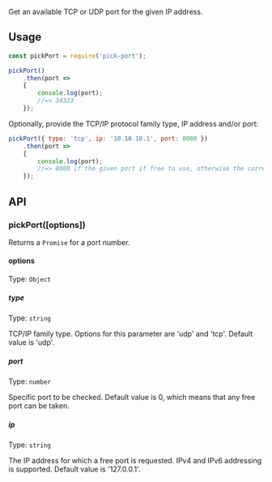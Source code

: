 
Get an available TCP or UDP port for the given IP address.


## Usage

```js
const pickPort = require('pick-port');

pickPort()
	.then(port =>
	{
		console.log(port);
		//=> 34323
	});
```

Optionally, provide the TCP/IP protocol family type, IP address and/or port:

```js
pickPort({ type: 'tcp', ip: '10.10.10.1', port: 8000 })
	.then(port =>
	{
		console.log(port);
		//=> 8000 if the given port if free to use, otherwise the corresponding exception is thrown
	});
```


## API

### pickPort([options])

Returns a `Promise` for a port number.

#### options

Type: `Object`

##### type

Type: `string`

TCP/IP family type. Options for this parameter are 'udp' and 'tcp'. Default value is 'udp'.

##### port

Type: `number`

Specific port to be checked. Default value is 0, which means that any free port can be taken.

##### ip

Type: `string`

The IP address for which a free port is requested. IPv4 and IPv6 addressing is supported.
Default value is '127.0.0.1'.
